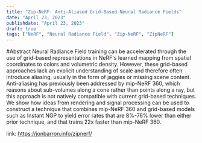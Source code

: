 ```yaml
---
title: "Zip-NeRF: Anti-Aliased Grid-Based Neural Radiance Fields"
date: "April 23, 2023"
publishdate: "April 23, 2023"
draft: true
tags: ["NeRF", "Neural Radiance Field", "Zip-NeRF", "ZipNeRF"]
---
```


#Abstract
Neural Radiance Field training can be accelerated through the use of grid-based representations in NeRF's learned mapping from spatial coordinates to colors and volumetric density. However, these grid-based approaches lack an explicit understanding of scale and therefore often introduce aliasing, usually in the form of jaggies or missing scene content. Anti-aliasing has previously been addressed by mip-NeRF 360, which reasons about sub-volumes along a cone rather than points along a ray, but this approach is not natively compatible with current grid-based techniques. We show how ideas from rendering and signal processing can be used to construct a technique that combines mip-NeRF 360 and grid-based models such as Instant NGP to yield error rates that are 8%-76% lower than either prior technique, and that trains 22x faster than mip-NeRF 360.

link: https://jonbarron.info/zipnerf/
